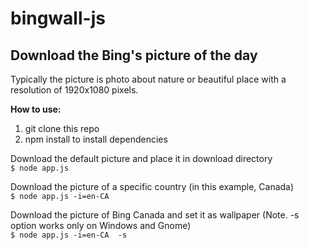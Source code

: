 # bingwall-js

Download the Bing's picture of the day
--------------

Typically the picture is photo about nature or beautiful place with a resolution of 1920x1080 pixels.

**How to use:**  

1. git clone this repo  
2. npm install to install dependencies

Download the default picture and place it in download directory  
 `$ node app.js`

Download the picture of a specific country (in this example, Canada)  
 `$ node app.js -i=en-CA`

Download the picture of Bing Canada and set it as wallpaper (Note. -s option works only on Windows and Gnome)  
 `$ node app.js -i=en-CA  -s`